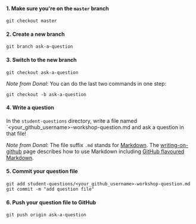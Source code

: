 
#### 1. Make sure you're on the `master` branch
```
git checkout master
```

#### 2. Create a new branch
```
git branch ask-a-question
```

#### 3. Switch to the new branch
```
git checkout ask-a-question
```

*Note from Donal*: You can do the last two commands in one step:
```
git checkout -b ask-a-question
```

#### 4. Write a question

In the `student-questions` directory, write a file named
`<your_github_username>-workshop-question.md and ask a question in that file!

*Note from Donal*: The file suffix `.md` stands for
[Markdown](http://daringfireball.net/projects/markdown/). The
[writing-on-github](https://help.github.com/categories/writing-on-github/) page
describes how to use Markdown including [GitHub flavoured
Markdown](https://help.github.com/articles/github-flavored-markdown/).

#### 5. Commit your question file
```
git add student-questions/<your_github_username>-workshop-question.md
git commit -m "add question file"
```

#### 6. Push your question file to GitHub
```
git push origin ask-a-question
```

